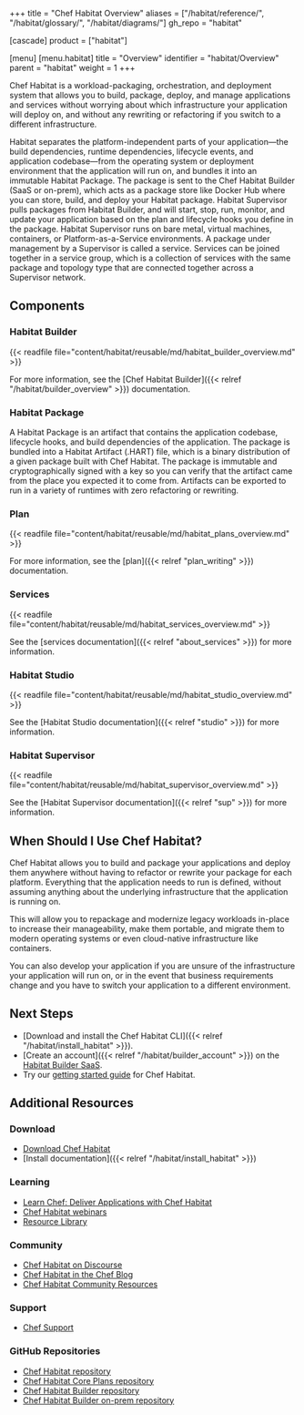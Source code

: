+++
title = "Chef Habitat Overview"
aliases = ["/habitat/reference/", "/habitat/glossary/", "/habitat/diagrams/"]
gh_repo = "habitat"

[cascade]
  product = ["habitat"]

[menu]
  [menu.habitat]
    title = "Overview"
    identifier = "habitat/Overview"
    parent = "habitat"
    weight = 1
+++

Chef Habitat is a workload-packaging, orchestration, and deployment system that allows you to build, package, deploy, and manage applications and services without worrying about which infrastructure your application will deploy on, and without any rewriting or refactoring if you switch to a different infrastructure.

Habitat separates the platform-independent parts of your application—the build dependencies, runtime dependencies, lifecycle events, and application codebase—from the operating system or deployment environment that the application will run on, and bundles it into an immutable Habitat Package.
The package is sent to the Chef Habitat Builder (SaaS or on-prem), which acts as a package store like Docker Hub where you can store, build, and deploy your Habitat package.
Habitat Supervisor pulls packages from Habitat Builder, and will start, stop, run, monitor, and update your application based on the plan and lifecycle hooks you define in the package.
Habitat Supervisor runs on bare metal, virtual machines, containers, or Platform-as-a-Service environments.
A package under management by a Supervisor is called a service.
Services can be joined together in a service group, which is a collection of services with the same package and topology type that are connected together across a Supervisor network.

## Components

### Habitat Builder

{{< readfile file="content/habitat/reusable/md/habitat_builder_overview.md" >}}

For more information, see the [Chef Habitat Builder]({{< relref "/habitat/builder_overview" >}}) documentation.

### Habitat Package

A Habitat Package is an artifact that contains the application codebase, lifecycle hooks, and build dependencies of the application.
The package is bundled into a Habitat Artifact (.HART) file, which is a binary distribution of a given package built with Chef Habitat.
The package is immutable and cryptographically signed with a key so you can verify that the artifact came from the place you expected it to come from.
Artifacts can be exported to run in a variety of runtimes with zero refactoring or rewriting.

### Plan

{{< readfile file="content/habitat/reusable/md/habitat_plans_overview.md" >}}

For more information, see the [plan]({{< relref "plan_writing" >}}) documentation.

### Services

{{< readfile file="content/habitat/reusable/md/habitat_services_overview.md" >}}

See the [services documentation]({{< relref "about_services" >}}) for more information.

### Habitat Studio

{{< readfile file="content/habitat/reusable/md/habitat_studio_overview.md" >}}

See the [Habitat Studio documentation]({{< relref "studio" >}}) for more information.

### Habitat Supervisor

{{< readfile file="content/habitat/reusable/md/habitat_supervisor_overview.md" >}}

See the [Habitat Supervisor documentation]({{< relref "sup" >}}) for more information.

## When Should I Use Chef Habitat?

Chef Habitat allows you to build and package your applications and deploy them anywhere without having to refactor or rewrite your package for each platform.
Everything that the application needs to run is defined, without assuming anything about the underlying infrastructure that the application is running on.

This will allow you to repackage and modernize legacy workloads in-place to increase their manageability, make them portable, and migrate them to modern operating systems or even cloud-native infrastructure like containers.

You can also develop your application if you are unsure of the infrastructure your application will run on, or in the event that business requirements change and you have to switch your application to a different environment.

## Next Steps

- [Download and install the Chef Habitat CLI]({{< relref "/habitat/install_habitat" >}}).
- [Create an account]({{< relref "/habitat/builder_account" >}}) on the [Habitat Builder SaaS](https://bldr.habitat.sh).
- Try our [getting started guide](get_started) for Chef Habitat.

## Additional Resources

### Download

- [Download Chef Habitat](https://www.chef.io/downloads/tools/habitat)
- [Install documentation]({{< relref "/habitat/install_habitat" >}})

### Learning

- [Learn Chef: Deliver Applications with Chef Habitat](https://learn.chef.io/courses/course-v1:chef+Habitat101+Perpetual/about)
- [Chef Habitat webinars](https://www.chef.io/webinars?products=chef-habitat&page=1)
- [Resource Library](https://www.chef.io/resources?products=chef-habitat&page=1)

### Community

- [Chef Habitat on Discourse](https://discourse.chef.io/c/habitat/12)
- [Chef Habitat in the Chef Blog](https://www.chef.io/blog/category/chef-habitat)
- [Chef Habitat Community Resources](https://community.chef.io/tools/chef-habitat)

### Support

- [Chef Support](https://www.chef.io/support)

### GitHub Repositories

- [Chef Habitat repository](https://github.com/habitat-sh/habitat)
- [Chef Habitat Core Plans repository](https://github.com/habitat-sh/core-plans)
- [Chef Habitat Builder repository](https://github.com/habitat-sh/builder)
- [Chef Habitat Builder on-prem repository](https://github.com/habitat-sh/on-prem-builder)

